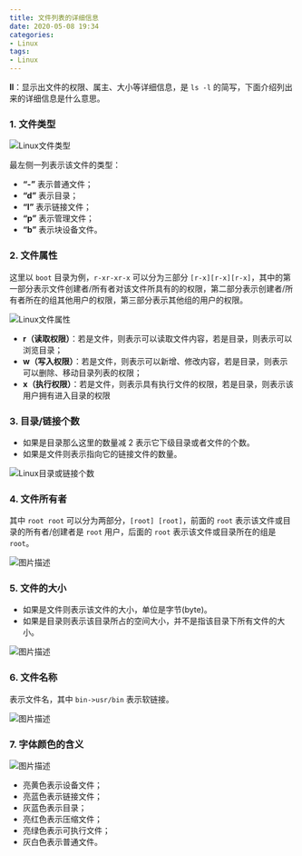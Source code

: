 ```yaml
---
title: 文件列表的详细信息
date: 2020-05-08 19:34
categories:
- Linux
tags:
- Linux
---
```


**ll**：显示出文件的权限、属主、大小等详细信息，是 `ls -l` 的简写，下面介绍列出来的详细信息是什么意思。
<!-- more -->

### 1. 文件类型

![Linux文件类型](https://student-xk857.oss-cn-shanghai.aliyuncs.com/typora/2022/07/5eae57c309c4753306550386.jpg)

最左侧一列表示该文件的类型：

- **“-”** 表示普通文件；
- **“d”** 表示目录；
- **“l”** 表示链接文件；
- **“p”** 表示管理文件；
- **“b”** 表示块设备文件。





### 2. 文件属性

这里以 `boot` 目录为例，`r-xr-xr-x` 可以分为三部分 `[r-x][r-x][r-x]`，其中的第一部分表示文件创建者/所有者对该文件所具有的的权限，第二部分表示创建者/所有者所在的组其他用户的权限，第三部分表示其他组的用户的权限。

![Linux文件属性](https://student-xk857.oss-cn-shanghai.aliyuncs.com/typora/2022/07/5eae57e109f9956206970384.jpg)

- **r（读取权限）**：若是文件，则表示可以读取文件内容，若是目录，则表示可以浏览目录；
- **w（写入权限）**：若是文件，则表示可以新增、修改内容，若是目录，则表示可以删除、移动目录列表的权限；
- **x（执行权限）**：若是文件，则表示具有执行文件的权限，若是目录，则表示该用户拥有进入目录的权限





### 3. 目录/链接个数

- 如果是目录那么这里的数量减 2 表示它下级目录或者文件的个数。
- 如果是文件则表示指向它的链接文件的数量。

![Linux目录或链接个数](https://student-xk857.oss-cn-shanghai.aliyuncs.com/typora/2022/07/5eae57f109aaa34b06840381.jpg)



### 4. 文件所有者

其中 `root root` 可以分为两部分，`[root] [root]`，前面的 `root` 表示该文件或目录的所有者/创建者是 `root` 用户，后面的 `root` 表示该文件或目录所在的组是 `root`。

![图片描述](https://student-xk857.oss-cn-shanghai.aliyuncs.com/typora/2022/07/5eae5807095ede2a07040381.jpg)





### 5. 文件的大小

- 如果是文件则表示该文件的大小，单位是字节(byte)。
- 如果是目录则表示该目录所占的空间大小，并不是指该目录下所有文件的大小。

![图片描述](https://student-xk857.oss-cn-shanghai.aliyuncs.com/typora/2022/07/5eae581f0993a9bc06920381.jpg)



### 6. 文件名称

表示文件名，其中 `bin->usr/bin` 表示软链接。

![图片描述](https://student-xk857.oss-cn-shanghai.aliyuncs.com/typora/2022/07/5eae584309b4ab8e06750389.jpg)



### 7. 字体颜色的含义

![图片描述](https://student-xk857.oss-cn-shanghai.aliyuncs.com/typora/2022/07/5eae585f09dd57ca07070382.jpg)

- 亮黄色表示设备文件；
- 亮蓝色表示链接文件；
- 灰蓝色表示目录；
- 亮红色表示压缩文件；
- 亮绿色表示可执行文件；
- 灰白色表示普通文件。
